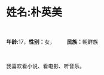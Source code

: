 <html>
    <head>
    </head>
    <body>
      <h1><strong>姓名:</strong>朴英美</h1>
      <p><strong>年龄:</strong>17，<strong>性别：</strong>女，
        <strong>民族：</strong>朝鲜族</p>
      <p>我喜欢看小说、看电影、听音乐。
  </body>
</html>
  
